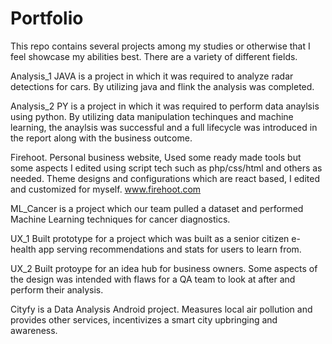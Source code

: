 # Portfolio

This repo contains several projects among my studies or otherwise that I feel showcase my abilities best. There are a variety of different fields.

Analysis_1 JAVA is a project in which it was required to analyze radar detections for cars. By utilizing java and flink the analysis was completed.

Analysis_2 PY is a project in which it was required to perform data anaylsis using python. By utilizing data manipulation techinques and machine learning, the anaylsis was successful and a full lifecycle was introduced in the report along with the business outcome.

Firehoot. Personal business website, Used some ready made tools but some aspects I edited using script tech such as php/css/html and others as needed. Theme designs and configurations which are react based, I edited and customized for myself. www.firehoot.com

ML_Cancer is a project which our team pulled a dataset and performed Machine Learning techniques for cancer diagnostics.

UX_1 Built prototype for a project which was built as a senior citizen e-health app serving recommendations and stats for users to learn from.

UX_2 Built protoype for an idea hub for business owners. Some aspects of the design was intended with flaws for a QA team to look at after and perform their analysis.

Cityfy is a Data Analysis Android project. Measures local air pollution and provides other services, incentivizes a smart city upbringing and awareness.
